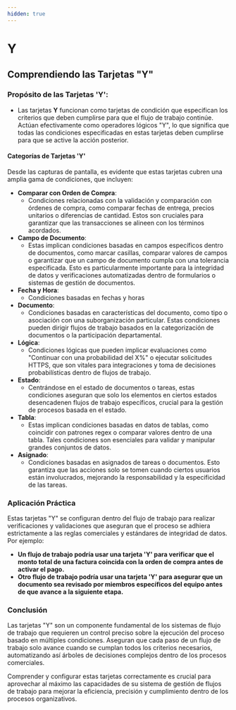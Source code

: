 ```yaml
---
hidden: true
---
```


# Y

## Comprendiendo las Tarjetas "Y"

### **Propósito de las Tarjetas 'Y':**

* Las tarjetas **Y** funcionan como tarjetas de condición que especifican los criterios que deben cumplirse para que el flujo de trabajo continúe. Actúan efectivamente como operadores lógicos "Y", lo que significa que todas las condiciones especificadas en estas tarjetas deben cumplirse para que se active la acción posterior.

#### Categorías de Tarjetas 'Y'

Desde las capturas de pantalla, es evidente que estas tarjetas cubren una amplia gama de condiciones, que incluyen:

* **Comparar con Orden de Compra**:
  * Condiciones relacionadas con la validación y comparación con órdenes de compra, como comparar fechas de entrega, precios unitarios o diferencias de cantidad. Estos son cruciales para garantizar que las transacciones se alineen con los términos acordados.
* **Campo de Documento**:
  * Estas implican condiciones basadas en campos específicos dentro de documentos, como marcar casillas, comparar valores de campos o garantizar que un campo de documento cumpla con una tolerancia especificada. Esto es particularmente importante para la integridad de datos y verificaciones automatizadas dentro de formularios o sistemas de gestión de documentos.
* **Fecha y Hora**:
  * Condiciones basadas en fechas y horas
* **Documento**:
  * Condiciones basadas en características del documento, como tipo o asociación con una suborganización particular. Estas condiciones pueden dirigir flujos de trabajo basados en la categorización de documentos o la participación departamental.
* **Lógica**:
  * Condiciones lógicas que pueden implicar evaluaciones como "Continuar con una probabilidad del X%" o ejecutar solicitudes HTTPS, que son vitales para integraciones y toma de decisiones probabilísticas dentro de flujos de trabajo.
* **Estado**:
  * Centrándose en el estado de documentos o tareas, estas condiciones aseguran que solo los elementos en ciertos estados desencadenen flujos de trabajo específicos, crucial para la gestión de procesos basada en el estado.
* **Tabla**:
  * Estas implican condiciones basadas en datos de tablas, como coincidir con patrones regex o comparar valores dentro de una tabla. Tales condiciones son esenciales para validar y manipular grandes conjuntos de datos.
* **Asignado**:
  * Condiciones basadas en asignados de tareas o documentos. Esto garantiza que las acciones solo se tomen cuando ciertos usuarios están involucrados, mejorando la responsabilidad y la especificidad de las tareas.

### Aplicación Práctica

Estas tarjetas "Y" se configuran dentro del flujo de trabajo para realizar verificaciones y validaciones que aseguran que el proceso se adhiera estrictamente a las reglas comerciales y estándares de integridad de datos. Por ejemplo:

* **Un flujo de trabajo podría usar una tarjeta 'Y' para verificar que el monto total de una factura coincida con la orden de compra antes de activar el pago.**
* **Otro flujo de trabajo podría usar una tarjeta 'Y' para asegurar que un documento sea revisado por miembros específicos del equipo antes de que avance a la siguiente etapa.**

### Conclusión

Las tarjetas "Y" son un componente fundamental de los sistemas de flujo de trabajo que requieren un control preciso sobre la ejecución del proceso basado en múltiples condiciones. Aseguran que cada paso de un flujo de trabajo solo avance cuando se cumplan todos los criterios necesarios, automatizando así árboles de decisiones complejos dentro de los procesos comerciales.

Comprender y configurar estas tarjetas correctamente es crucial para aprovechar al máximo las capacidades de su sistema de gestión de flujos de trabajo para mejorar la eficiencia, precisión y cumplimiento dentro de los procesos organizativos.
